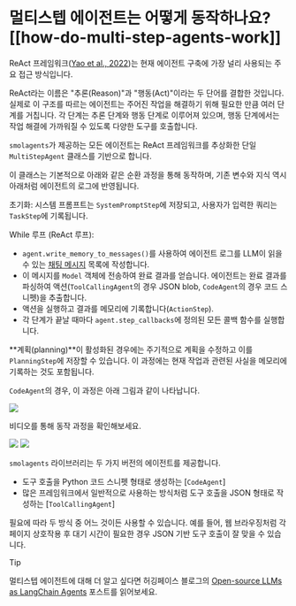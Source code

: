 # 멀티스텝 에이전트는 어떻게 동작하나요?[[how-do-multi-step-agents-work]]

ReAct 프레임워크([Yao et al., 2022](https://huggingface.co/papers/2210.03629))는 현재 에이전트 구축에 가장 널리 사용되는 주요 접근 방식입니다.

ReAct라는 이름은 "추론(Reason)"과 "행동(Act)"이라는 두 단어를 결합한 것입니다. 실제로 이 구조를 따르는 에이전트는 주어진 작업을 해결하기 위해 필요한 만큼 여러 단계를 거칩니다. 각 단계는 추론 단계와 행동 단계로 이루어져 있으며, 행동 단계에서는 작업 해결에 가까워질 수 있도록 다양한 도구를 호출합니다.

`smolagents`가 제공하는 모든 에이전트는 ReAct 프레임워크를 추상화한 단일 `MultiStepAgent` 클래스를 기반으로 합니다.

이 클래스는 기본적으로 아래와 같은 순환 과정을 통해 동작하며, 기존 변수와 지식 역시 아래처럼 에이전트의 로그에 반영됩니다.

초기화: 시스템 프롬프트는 `SystemPromptStep`에 저장되고, 사용자가 입력한 쿼리는 `TaskStep`에 기록됩니다.

While 루프 (ReAct 루프):

- `agent.write_memory_to_messages()`를 사용하여 에이전트 로그를 LLM이 읽을 수 있는 [채팅 메시지](https://huggingface.co/docs/transformers/en/chat_templating) 목록에 작성합니다.
- 이 메시지를 `Model` 객체에 전송하여 완료 결과를 얻습니다. 에이전트는 완료 결과를 파싱하여 액션(`ToolCallingAgent`의 경우 JSON blob, `CodeAgent`의 경우 코드 스니펫)을 추출합니다.
- 액션을 실행하고 결과를 메모리에 기록합니다(`ActionStep`).
- 각 단계가 끝날 때마다 `agent.step_callbacks`에 정의된 모든 콜백 함수를 실행합니다.

**계획(planning)**이 활성화된 경우에는 주기적으로 계획을 수정하고 이를 `PlanningStep`에 저장할 수 있습니다. 이 과정에는 현재 작업과 관련된 사실을 메모리에 기록하는 것도 포함됩니다.

`CodeAgent`의 경우, 이 과정은 아래 그림과 같이 나타납니다.

<div class="flex justify-center">
    <img
        src="https://huggingface.co/datasets/huggingface/documentation-images/resolve/main/smolagents/codeagent_docs.png"
    />
</div>

비디오를 통해 동작 과정을 확인해보세요.

<div class="flex justify-center">
    <img
        class="block dark:hidden"
        src="https://huggingface.co/datasets/huggingface/documentation-images/resolve/main/transformers/Agent_ManimCE.gif"
    />
    <img
        class="hidden dark:block"
        src="https://huggingface.co/datasets/huggingface/documentation-images/resolve/main/transformers/Agent_ManimCE.gif"
    />
</div>

`smolagents` 라이브러리는 두 가지 버전의 에이전트를 제공합니다.
- 도구 호출을 Python 코드 스니펫 형태로 생성하는 [`CodeAgent`]
- 많은 프레임워크에서 일반적으로 사용하는 방식처럼 도구 호출을 JSON 형태로 작성하는 [`ToolCallingAgent`]

필요에 따라 두 방식 중 어느 것이든 사용할 수 있습니다. 예를 들어, 웹 브라우징처럼 각 페이지 상호작용 후 대기 시간이 필요한 경우 JSON 기반 도구 호출이 잘 맞을 수 있습니다.

> [!TIP]
> 멀티스텝 에이전트에 대해 더 알고 싶다면 허깅페이스 블로그의 [Open-source LLMs as LangChain Agents](https://huggingface.co/blog/open-source-llms-as-agents) 포스트를 읽어보세요.